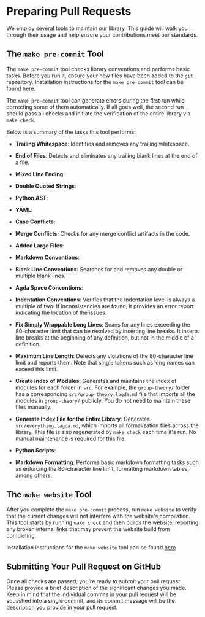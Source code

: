 # Preparing Pull Requests

We employ several tools to maintain our library. This guide will walk you
through their usage and help ensure your contributions meet our standards.

## The `make pre-commit` Tool

The `make pre-commit` tool checks library conventions and performs basic tasks.
Before you run it, ensure your new files have been added to the `git`
repository. Installation instructions for the `make pre-commit` tool can be
found [here](HOWTO-INSTALL.html#after-the-setup).

The `make pre-commit` tool can generate errors during the first run while
correcting some of them automatically. If all goes well, the second run should
pass all checks and initiate the verification of the entire library via
`make check`.

Below is a summary of the tasks this tool performs:

- **Trailing Whitespace**: Identifies and removes any trailing whitespace.

- **End of Files**: Detects and eliminates any trailing blank lines at the end
  of a file.

- **Mixed Line Ending**:

- **Double Quoted Strings**:

- **Python AST**:

- **YAML**:

- **Case Conflicts**:

- **Merge Conflicts**: Checks for any merge conflict artifacts in the code.

- **Added Large Files**:

- **Markdown Conventions**:

- **Blank Line Conventions**: Searches for and removes any double or multiple
  blank lines.

- **Agda Space Conventions**:

- **Indentation Conventions**: Verifies that the indentation level is always a
  multiple of two. If inconsistencies are found, it provides an error report
  indicating the location of the issues.

- **Fix Simply Wrappable Long Lines**: Scans for any lines exceeding the
  80-character limit that can be resolved by inserting line breaks. It inserts
  line breaks at the beginning of any definition, but not in the middle of a
  definition.

- **Maximum Line Length**: Detects any violations of the 80-character line limit
  and reports them. Note that single tokens such as long names can exceed this
  limit.

- **Create Index of Modules**: Generates and maintains the index of modules for
  each folder in `src`. For example, the `group-theory/` folder has a
  corresponding `src/group-theory.lagda.md` file that imports all the modules in
  `group-theory/` publicly. You do not need to maintain these files manually.

- **Generate Index File for the Entire Library**: Generates
  `src/everything.lagda.md`, which imports all formalization files across the
  library. This file is also regenerated by `make check` each time it's run. No
  manual maintenance is required for this file.

- **Python Scripts**:

- **Markdown Formatting**: Performs basic markdown formatting tasks such as
  enforcing the 80-character line limit, formatting markdown tables, among
  others.

## The `make website` Tool

After you complete the `make pre-commit` process, run `make website` to verify
that the current changes will not interfere with the website's compilation. This
tool starts by running `make check` and then builds the website, reporting any
broken internal links that may prevent the website build from completing.

Installation instructions for the `make website` tool can be found
[here](HOWTO-INSTALL.html#after-the-setup)

## Submitting Your Pull Request on GitHub

Once all checks are passed, you're ready to submit your pull request. Please
provide a brief description of the significant changes you made. Keep in mind
that the individual commits in your pull request will be squashed into a single
commit, and its commit message will be the description you provide in your pull
request.
